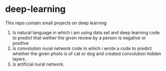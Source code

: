 # deep-learning
This repo contain small projects on deep learning 
1) Is natural language in which i am using data set and deep learning code to predict that wether the given review by a person is negative or positive
2) Is convolution nural network code in which i wrote a code to predict whether the given photo is of cat or dog and created convolution hidden layers .
3) Is artificial nural network.
